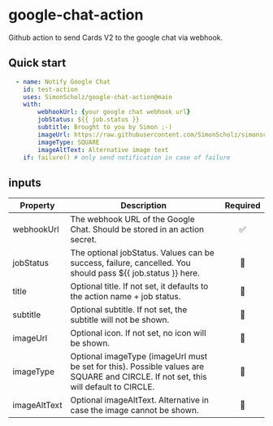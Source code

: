 # google-chat-action

Github action to send Cards V2 to the google chat via webhook.

## Quick start

```yaml
  - name: Notify Google Chat
    id: test-action
    uses: SimonScholz/google-chat-action@main
    with:
        webhookUrl: {your google chat webhook url}
        jobStatus: ${{ job.status }}
        subtitle: Brought to you by Simon ;-)
        imageUrl: https://raw.githubusercontent.com/SimonScholz/simonscholz.github.io/gatsby-homepage/src/assets/img/avatar.webp
        imageType: SQUARE
        imageAltText: Alternative image text
    if: failure() # only send notification in case of failure
```

## inputs

| Property      | Description                     | Required   |
| ------------- | ------------------------------- | :--------: |
| webhookUrl    | The webhook URL of the Google Chat. Should be stored in an action secret. |    ✅      |
| jobStatus     | The optional jobStatus. Values can be success, failure, cancelled. You should pass ${{ job.status }} here. |    🚫      |
| title         | Optional title. If not set, it defaults to the action name + job status. |    🚫      |
| subtitle      | Optional subtitle. If not set, the subtitle will not be shown. |    🚫      |
| imageUrl      | Optional icon. If not set, no icon will be shown. |    🚫      |
| imageType     | Optional imageType (imageUrl must be set for this). Possible values are SQUARE and CIRCLE. If not set, this will default to CIRCLE. |    🚫      |
| imageAltText  | Optional imageAltText. Alternative in case the image cannot be shown. |    🚫      |